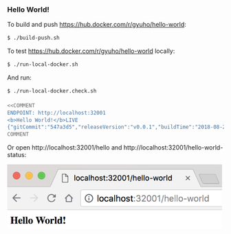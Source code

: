 
### Hello World!

To build and push https://hub.docker.com/r/gyuho/hello-world:

```bash
$ ./build-push.sh
```

To test https://hub.docker.com/r/gyuho/hello-world locally:

```bash
$ ./run-local-docker.sh
```

And run:

```bash
$ ./run-local-docker.check.sh

<<COMMENT
ENDPOINT: http://localhost:32001
<b>Hello World!</b>LIVE
{"gitCommit":"547a3d5","releaseVersion":"v0.0.1","buildTime":"2018-08-22_02:44:56","hostname":"c154009849ec"}
COMMENT
```

Or open http://localhost:32001/hello and http://localhost:32001/hello-world-status:

<img src="./img/hello-world.png" alt="hello-world.png" width="500" height="150"/>

